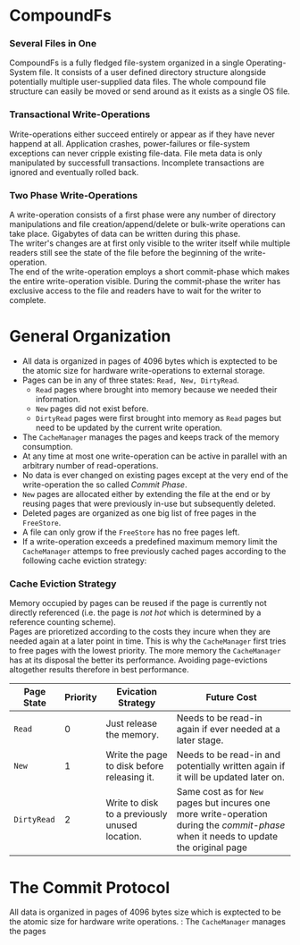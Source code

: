 # CompoundFs

### Several Files in One 
CompoundFs is a fully fledged file-system organized in a single Operating-System file. It consists of a user defined 
directory structure alongside potentially multiple user-supplied data files. The whole compound file structure can easily 
be moved or send around as it exists as a single OS file.  

### Transactional Write-Operations
Write-operations either succeed entirely or appear as if they have never happend at all.
Application crashes, power-failures or file-system exceptions can never cripple existing file-data. 
File meta data is only manipulated by successfull transactions. Incomplete transactions are ignored and eventually 
rolled back.

### Two Phase Write-Operations
A write-operation consists of a first phase were any number of directory manipulations and file creation/append/delete 
or bulk-write operations can take place. Gigabytes of data can be written during this phase.  
The writer's changes are at first only visible to the writer itself while multiple readers still see the state 
of the file before the beginning of the write-operation.  
The end of the write-operation employs a short commit-phase which makes the entire write-operation visible. 
During the commit-phase the writer has exclusive access to the file and readers have to wait for the writer to complete.

# General Organization

- All data is organized in pages of 4096 bytes which is exptected to be the atomic size for hardware write-operations 
to external storage.
- Pages can be in any of three states: `Read, New, DirtyRead`. 
  - `Read` pages where brought into memory because we needed  their information.
  - `New` pages did not exist before.
  - `DirtyRead` pages were first brought into memory as `Read` pages but need to be updated by the 
current write operation.
- The `CacheManager` manages the pages and keeps track of the memory consumption.
- At any time at most one write-operation can be active in parallel with an arbitrary number of read-operations.
- No data is ever changed on existing pages except at the very end of the write-operation the so called *Commit Phase*.
- `New` pages are allocated either by extending the file at the end or by reusing pages that were previously in-use but 
subsequently deleted.
- Deleted pages are organized as one big list of free pages in the `FreeStore`.
- A file can only grow if the `FreeStore` has no free pages left.  
- If a write-operation exceeds a predefined maximum memory limit the `CacheManager` attemps to free previously cached
pages according to the following cache eviction strategy:
### Cache Eviction Strategy
Memory occupied by pages can be reused if the page is currently not directly referenced (i.e. the page is *not hot* which is 
determined by a reference counting scheme).  
Pages are prioretized according to the costs they incure when they are needed again at a later point in time. 
This is why the `CacheManager` first tries to free pages with the lowest priority. The more memory the `CacheManager` 
has at its disposal the better its performance. Avoiding page-evictions altogether results therefore in best performance.

Page State | Priority | Evication Strategy | Future Cost
-----------| -------- |------------------- | -----------  
`Read` | 0 | Just release the memory. | Needs to be read-in again if ever needed at a later stage.
`New` | 1 | Write the page to disk before releasing it. | Needs to be read-in and potentially written again if it will be updated later on. 
`DirtyRead` | 2 | Write to disk to a previously unused location. | Same cost as for `New` pages but incures one more write-operation during the *commit-phase* when it needs to update the original page


# The Commit Protocol
All data is organized in pages of 4096 bytes size which is exptected to be the atomic size for hardware
write operations. :
The `CacheManager` manages the pages